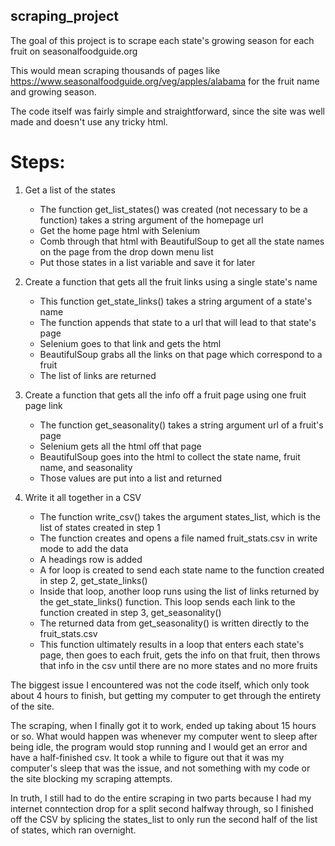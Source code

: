 ## scraping_project
 
The goal of this project is to scrape each state's growing season for each fruit on seasonalfoodguide.org

This would mean scraping thousands of pages like https://www.seasonalfoodguide.org/veg/apples/alabama for the fruit name and growing season.

The code itself was fairly simple and straightforward, since the site was well made and doesn't use any tricky html.

# Steps:
1. Get a list of the states
    - The function get_list_states() was created (not necessary to be a function) takes a string argument of the homepage url
    - Get the home page html with Selenium 
    - Comb through that html with BeautifulSoup to get all the state names on the page from the drop down menu list
    - Put those states in a list variable and save it for later

2. Create a function that gets all the fruit links using a single state's name
    - This function get_state_links() takes a string argument of a state's name
    - The function appends that state to a url that will lead to that state's page
    - Selenium goes to that link and gets the html
    - BeautifulSoup grabs all the links on that page which correspond to a fruit
    - The list of links are returned
    
3. Create a function that gets all the info off a fruit page using one fruit page link
    - The function get_seasonality() takes a string argument url of a fruit's page
    - Selenium gets all the html off that page
    - BeautifulSoup goes into the html to collect the state name, fruit name, and seasonality
    - Those values are put into a list and returned

4. Write it all together in a CSV
    - The function write_csv() takes the argument states_list, which is the list of states created in step 1
    - The function creates and opens a file named fruit_stats.csv in write mode to add the data
    - A headings row is added
    - A for loop is created to send each state name to the function created in step 2, get_state_links()
    - Inside that loop, another loop runs using the list of links returned by the get_state_links() function. This loop sends each link to the function created in step 3, get_seasonality()
    - The returned data from get_seasonality() is written directly to the fruit_stats.csv
    - This function ultimately results in a loop that enters each state's page, then goes to each fruit, gets the info on that fruit, then throws that info in the csv until there are no more states and no more fruits

The biggest issue I encountered was not the code itself, which only took about 4 hours to finish, but getting my computer to get through the entirety of the site. 

The scraping, when I finally got it to work, ended up taking about 15 hours or so. What would happen was whenever my computer went to sleep after being idle, the program would stop running and I would get an error and have a half-finished csv. It took a while to figure out that it was my computer's sleep that was the issue, and not something with my code or the site blocking my scraping attempts.

In truth, I still had to do the entire scraping in two parts because I had my internet conntection drop for a split second halfway through, so I finished off the CSV by splicing the states_list to only run the second half of the list of states, which ran overnight.